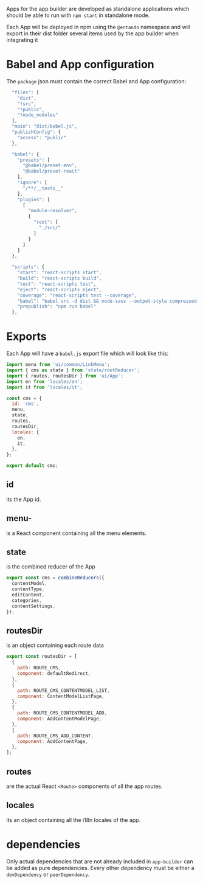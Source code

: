 Apps for the app builder are developed as standalone applications which should be able to run with `npm start` in standalone mode.

Each App will be deployed in npm using the `@entando` namespace and will export in their dist folder several items used by the app builder when integrating it

# Babel and App configuration
The `package` json must contain the correct Babel and App configuration:

```js
  "files": [
    "dist",
    "!src",
    "!public",
    "!node_modules"
  ],
  "main": "dist/babel.js",
  "publishConfig": {
    "access": "public"
  },
```

```js
  "babel": {
    "presets": [
      "@babel/preset-env",
      "@babel/preset-react"
    ],
    "ignore": [
      "/**/__tests__"
    ],
    "plugins": [
      [
        "module-resolver",
        {
          "root": [
            "./src/"
          ]
        }
      ]
    ]
  },
```

```js
  "scripts": {
    "start": "react-scripts start",
    "build": "react-scripts build",
    "test": "react-scripts test",
    "eject": "react-scripts eject",
    "coverage": "react-scripts test --coverage",
    "babel": "babel src -d dist && node-sass --output-style compressed src/sass/index.scss -o dist/css",
    "prepublish": "npm run babel"
  },
```

# Exports
Each App will have a `babel.js` export file which will look like this:

```js
import menu from 'ui/common/LinkMenu';
import { cms as state } from 'state/rootReducer';
import { routes, routesDir } from 'ui/App';
import en from 'locales/en';
import it from 'locales/it';

const cms = {
  id: 'cms',
  menu,
  state,
  routes,
  routesDir,
  locales: {
    en,
    it,
  },
};

export default cms;
```

## id
its the App id.

## menu-
is a React component containing all the menu elements.

## state
is the combined reducer of the App

```js
export const cms = combineReducers({
  contentModel,
  contentType,
  editContent,
  categories,
  contentSettings,
});
```

## routesDir
is an object containing each route data

```js
export const routesDir = [
  {
    path: ROUTE_CMS,
    component: defaultRedirect,
  },
  {
    path: ROUTE_CMS_CONTENTMODEL_LIST,
    component: ContentModelListPage,
  },
  {
    path: ROUTE_CMS_CONTENTMODEL_ADD,
    component: AddContentModelPage,
  },
  {
    path: ROUTE_CMS_ADD_CONTENT,
    component: AddContentPage,
  },
];
```

## routes
are the actual React `<Route>` components of all the app routes.

## locales
its an object containing all the i18n locales of the app.

# dependencies
Only actual dependencies that are not already included in `app-builder` can be added as pure dependencies.
Every other dependency must be either a `devDependency` or `peerDependency`.
